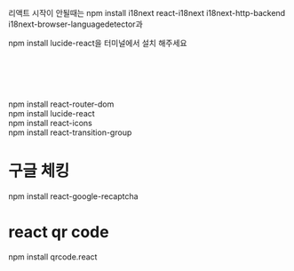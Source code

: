 리액트 시작이 안될때는 npm install i18next react-i18next i18next-http-backend i18next-browser-languagedetector과 

npm install lucide-react을 터미널에서 설치 해주세요



#  <br/>
npm install react-router-dom 
<br/>
npm install lucide-react
<br/>
npm install react-icons
<br/>
npm install react-transition-group
# 구글 체킹 <br/>
npm install react-google-recaptcha <br/>
# react qr code <br/>
npm install qrcode.react <br/>

